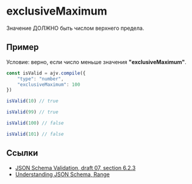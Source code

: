 # exclusiveMaximum
Значение ДОЛЖНО быть числом верхнего предела.

## Пример
Условие: верно, если число меньше значения **"exclusiveMaximum"**.

```js
const isValid = ajv.compile({
    "type": "number",
    "exclusiveMaximum": 100
})
```

```js
isValid(10) // true
```

```js
isValid(99) // true
```

```js
isValid(100) // false
```

```js
isValid(101) // false
```

## Ссылки
- [JSON Schema Validation, draft 07, section 6.2.3](https://json-schema.org/draft-07/json-schema-validation.html#rfc.section.6.2.3)
- [Understanding JSON Schema, Range](https://json-schema.org/understanding-json-schema/reference/numeric.html#range)
